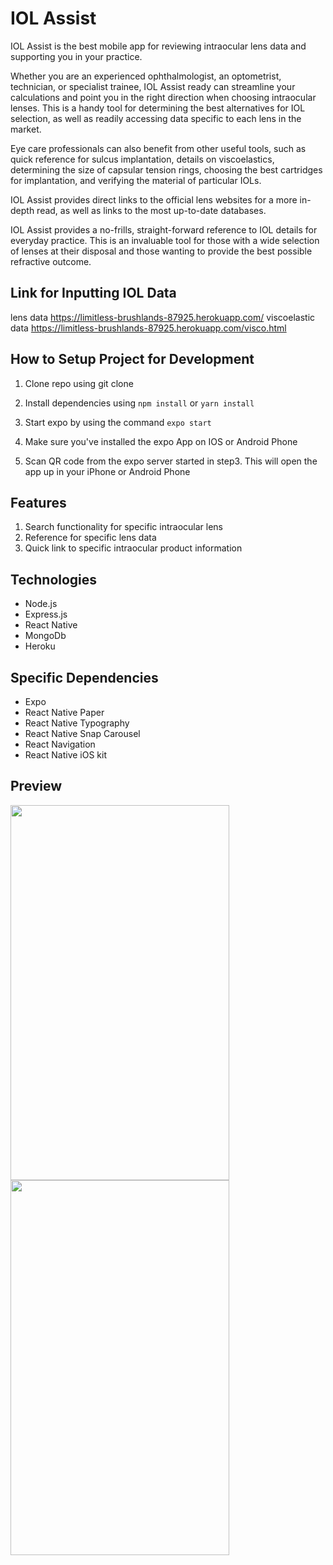 # IOL Assist 

IOL Assist is the best mobile app for reviewing intraocular lens data and supporting you in your practice.

Whether you are an experienced ophthalmologist, an optometrist, technician, or specialist trainee, IOL Assist ready can streamline your calculations and point you in the right direction when choosing intraocular lenses. This is a handy tool for determining the best alternatives for IOL selection, as well as readily accessing data specific to each lens in the market.

Eye care professionals can also benefit from other useful tools, such as quick reference for sulcus implantation, details on viscoelastics, determining the size of capsular tension rings, choosing the best cartridges for implantation, and verifying the material of particular IOLs.

IOL Assist provides direct links to the official lens websites for a more in-depth read, as well as links to the most up-to-date databases.

IOL Assist provides a no-frills, straight-forward reference to IOL details for everyday practice. This is an invaluable tool for those with a wide selection of lenses at their disposal and those wanting to provide the best possible refractive outcome.

## Link for Inputting IOL Data

lens data https://limitless-brushlands-87925.herokuapp.com/
viscoelastic data https://limitless-brushlands-87925.herokuapp.com/visco.html

## How to Setup Project for Development

1. Clone repo using git clone 

2. Install dependencies using `npm install` or `yarn install`

3. Start expo by using the command `expo start`

4. Make sure you've installed the expo App on IOS or Android Phone

5. Scan QR code from the expo server started in step3. This will open the app up in your iPhone or Android Phone

## Features

1. Search functionality for specific intraocular lens
2. Reference for specific lens data 
3. Quick link to specific intraocular product information 

## Technologies

* Node.js
* Express.js
* React Native
* MongoDb
* Heroku 

## Specific Dependencies 

* Expo
* React Native Paper
* React Native Typography 
* React Native Snap Carousel
* React Navigation
* React Native iOS kit


## Preview 
 <img src="https://user-images.githubusercontent.com/60046611/133442612-e9fc7f4b-2b31-4539-98e9-48a447885ad3.jpeg" width="350" height="600">
 <img src="https://user-images.githubusercontent.com/60046611/133443800-ccf91163-b403-466c-9291-354426e9beb0.jpeg" width="350" height="600">


